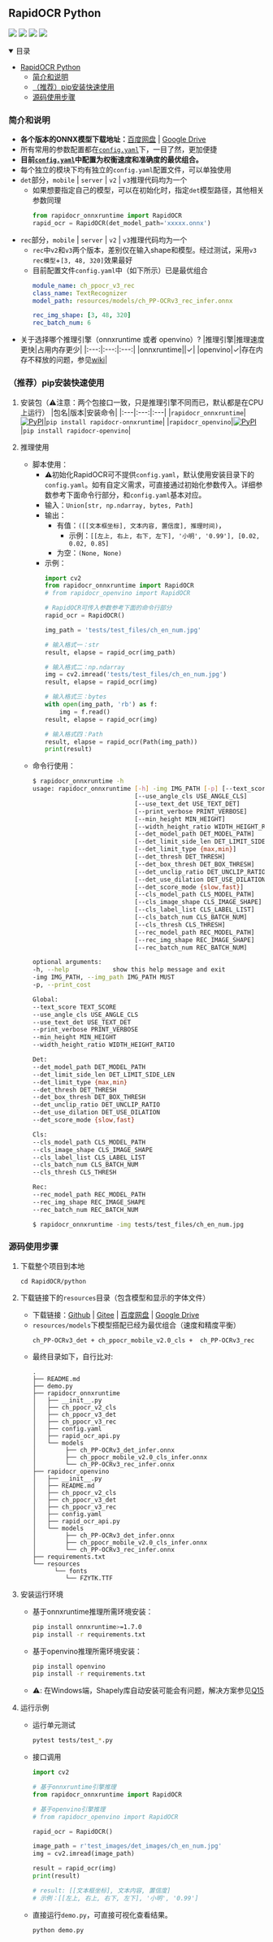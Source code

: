 ## RapidOCR Python
<p>
    <a href=""><img src="https://img.shields.io/badge/Python->=3.6,<3.12-aff.svg"></a>
    <a href=""><img src="https://img.shields.io/badge/OS-Linux%2C%20Win%2C%20Mac-pink.svg"></a>
    <a href="https://pepy.tech/project/rapidocr_onnxruntime"><img src="https://static.pepy.tech/personalized-badge/rapidocr_onnxruntime?period=total&units=abbreviation&left_color=grey&right_color=blue&left_text=Downloads%20Ort"></a>
    <a href="https://pepy.tech/project/rapidocr_openvino"><img src="https://static.pepy.tech/personalized-badge/rapidocr_openvino?period=total&units=abbreviation&left_color=grey&right_color=blue&left_text=Downloads%20Vino"></a>
</p>

<details open>
<summary>目录</summary>

- [RapidOCR Python](#rapidocr-python)
  - [简介和说明](#简介和说明)
  - [（推荐）pip安装快速使用](#推荐pip安装快速使用)
  - [源码使用步骤](#源码使用步骤)
</details>


### 简介和说明
- **各个版本的ONNX模型下载地址：**[百度网盘](https://pan.baidu.com/s/1PTcgXG2zEgQU6A_A3kGJ3Q?pwd=jhai) | [Google Drive](https://drive.google.com/drive/folders/1x_a9KpCo_1blxH1xFOfgKVkw1HYRVywY?usp=sharing)
- 所有常用的参数配置都在[`config.yaml`](https://github.com/RapidAI/RapidOCR/blob/main/python/rapidocr_onnxruntime/config.yaml)下，一目了然，更加便捷
- **目前[`config.yaml`](https://github.com/RapidAI/RapidOCR/blob/main/python/rapidocr_onnxruntime/config.yaml)中配置为权衡速度和准确度的最优组合。**
- 每个独立的模块下均有独立的`config.yaml`配置文件，可以单独使用
- `det`部分，`mobile` | `server` | `v2` | `v3`推理代码均为一个
  - 如果想要指定自己的模型，可以在初始化时，指定`det`模型路径，其他相关参数同理
    ```python
    from rapidocr_onnxruntime import RapidOCR
    rapid_ocr = RapidOCR(det_model_path='xxxxx.onnx')
    ```
- `rec`部分，`mobile` | `server` | `v2` | `v3`推理代码均为一个
  - `rec`中`v2`和`v3`两个版本，差别仅在输入shape和模型。经过测试，采用`v3 rec模型`+`[3, 48, 320]`效果最好
  - 目前配置文件`config.yaml`中（如下所示）已是最优组合
    ```yaml
    module_name: ch_ppocr_v3_rec
    class_name: TextRecognizer
    model_path: resources/models/ch_PP-OCRv3_rec_infer.onnx

    rec_img_shape: [3, 48, 320]
    rec_batch_num: 6
    ```
- 关于选择哪个推理引擎（onnxruntime 或者 openvino）?
    |推理引擎|推理速度更快|占用内存更少|
    |:---:|:---:|:---:|
    |onnxruntime||✓|
    |openvino|✓|存在内存不释放的问题，参见[wiki](https://github.com/RapidAI/RapidOCR/wiki/openvino%E5%85%A5%E9%97%A8)|


### （推荐）pip安装快速使用
1. 安装包（⚠️注意：两个包接口一致，只是推理引擎不同而已，默认都是在CPU上运行）
   |包名|版本|安装命令|
   |:---|:---:|:---|
   |`rapidocr_onnxruntime`|<a href="https://pypi.org/project/rapidocr-onnxruntime/"><img alt="PyPI" src="https://img.shields.io/pypi/v/rapidocr-onnxruntime?style=flat-square"></a>|`pip install rapidocr-onnxruntime`|
   |`rapidocr_openvino`|<a href="https://pypi.org/project/rapidocr-openvino/"><img alt="PyPI" src="https://img.shields.io/pypi/v/rapidocr-openvino?style=flat-square"></a>|`pip install rapidocr-openvino`|

1. 推理使用
    - 脚本使用：
      - ⚠️初始化RapidOCR可不提供`config.yaml`，默认使用安装目录下的`config.yaml`。如有自定义需求，可直接通过初始化参数传入。详细参数参考下面命令行部分，和`config.yaml`基本对应。
      - 输入：`Union[str, np.ndarray, bytes, Path]`
      - 输出：
          - 有值：`([[文本框坐标], 文本内容, 置信度], 推理时间)`，
            - 示例：`[[左上, 右上, 右下, 左下], '小明', '0.99'], [0.02, 0.02, 0.85]`
          - 为空：`(None, None)`
      - 示例：
        ```python
        import cv2
        from rapidocr_onnxruntime import RapidOCR
        # from rapidocr_openvino import RapidOCR

        # RapidOCR可传入参数参考下面的命令行部分
        rapid_ocr = RapidOCR()

        img_path = 'tests/test_files/ch_en_num.jpg'

        # 输入格式一：str
        result, elapse = rapid_ocr(img_path)

        # 输入格式二：np.ndarray
        img = cv2.imread('tests/test_files/ch_en_num.jpg')
        result, elapse = rapid_ocr(img)

        # 输入格式三：bytes
        with open(img_path, 'rb') as f:
            img = f.read()
        result, elapse = rapid_ocr(img)

        # 输入格式四：Path
        result, elapse = rapid_ocr(Path(img_path))
        print(result)
        ```
    - 命令行使用：
        ```bash
        $ rapidocr_onnxruntime -h
        usage: rapidocr_onnxruntime [-h] -img IMG_PATH [-p] [--text_score TEXT_SCORE]
                                    [--use_angle_cls USE_ANGLE_CLS]
                                    [--use_text_det USE_TEXT_DET]
                                    [--print_verbose PRINT_VERBOSE]
                                    [--min_height MIN_HEIGHT]
                                    [--width_height_ratio WIDTH_HEIGHT_RATIO]
                                    [--det_model_path DET_MODEL_PATH]
                                    [--det_limit_side_len DET_LIMIT_SIDE_LEN]
                                    [--det_limit_type {max,min}]
                                    [--det_thresh DET_THRESH]
                                    [--det_box_thresh DET_BOX_THRESH]
                                    [--det_unclip_ratio DET_UNCLIP_RATIO]
                                    [--det_use_dilation DET_USE_DILATION]
                                    [--det_score_mode {slow,fast}]
                                    [--cls_model_path CLS_MODEL_PATH]
                                    [--cls_image_shape CLS_IMAGE_SHAPE]
                                    [--cls_label_list CLS_LABEL_LIST]
                                    [--cls_batch_num CLS_BATCH_NUM]
                                    [--cls_thresh CLS_THRESH]
                                    [--rec_model_path REC_MODEL_PATH]
                                    [--rec_img_shape REC_IMAGE_SHAPE]
                                    [--rec_batch_num REC_BATCH_NUM]

        optional arguments:
        -h, --help            show this help message and exit
        -img IMG_PATH, --img_path IMG_PATH MUST
        -p, --print_cost

        Global:
        --text_score TEXT_SCORE
        --use_angle_cls USE_ANGLE_CLS
        --use_text_det USE_TEXT_DET
        --print_verbose PRINT_VERBOSE
        --min_height MIN_HEIGHT
        --width_height_ratio WIDTH_HEIGHT_RATIO

        Det:
        --det_model_path DET_MODEL_PATH
        --det_limit_side_len DET_LIMIT_SIDE_LEN
        --det_limit_type {max,min}
        --det_thresh DET_THRESH
        --det_box_thresh DET_BOX_THRESH
        --det_unclip_ratio DET_UNCLIP_RATIO
        --det_use_dilation DET_USE_DILATION
        --det_score_mode {slow,fast}

        Cls:
        --cls_model_path CLS_MODEL_PATH
        --cls_image_shape CLS_IMAGE_SHAPE
        --cls_label_list CLS_LABEL_LIST
        --cls_batch_num CLS_BATCH_NUM
        --cls_thresh CLS_THRESH

        Rec:
        --rec_model_path REC_MODEL_PATH
        --rec_img_shape REC_IMAGE_SHAPE
        --rec_batch_num REC_BATCH_NUM

        $ rapidocr_onnxruntime -img tests/test_files/ch_en_num.jpg
        ```

### 源码使用步骤
1. 下载整个项目到本地
   ```shell
   cd RapidOCR/python
   ```

2. 下载链接下的`resources`目录（包含模型和显示的字体文件）
   - 下载链接：[Github](https://github.com/RapidAI/RapidOCR/releases/download/v1.1.0/resources.zip) | [Gitee](https://gitee.com/RapidAI/RapidOCR/releases/download/v1.1.0/resources.zip) | [百度网盘](https://pan.baidu.com/s/1PTcgXG2zEgQU6A_A3kGJ3Q?pwd=jhai) | [Google Drive](https://drive.google.com/drive/folders/1x_a9KpCo_1blxH1xFOfgKVkw1HYRVywY?usp=sharing)
   - `resources/models`下模型搭配已经为最优组合（速度和精度平衡）
        ```text
        ch_PP-OCRv3_det + ch_ppocr_mobile_v2.0_cls +  ch_PP-OCRv3_rec
        ```
   - 最终目录如下，自行比对:
        ```text
        .
        ├── README.md
        ├── demo.py
        ├── rapidocr_onnxruntime
        │   ├── __init__.py
        │   ├── ch_ppocr_v2_cls
        │   ├── ch_ppocr_v3_det
        │   ├── ch_ppocr_v3_rec
        │   ├── config.yaml
        │   ├── rapid_ocr_api.py
        │   └── models
        │        ├── ch_PP-OCRv3_det_infer.onnx
        │        ├── ch_ppocr_mobile_v2.0_cls_infer.onnx
        │        └── ch_PP-OCRv3_rec_infer.onnx
        ├── rapidocr_openvino
        │   ├── __init__.py
        │   ├── README.md
        │   ├── ch_ppocr_v2_cls
        │   ├── ch_ppocr_v3_det
        │   ├── ch_ppocr_v3_rec
        │   ├── config.yaml
        │   ├── rapid_ocr_api.py
        │   └── models
        │        ├── ch_PP-OCRv3_det_infer.onnx
        │        ├── ch_ppocr_mobile_v2.0_cls_infer.onnx
        │        └── ch_PP-OCRv3_rec_infer.onnx
        ├── requirements.txt
        └── resources
              └── fonts
                 └── FZYTK.TTF
        ```

3. 安装运行环境
   - 基于onnxruntime推理所需环境安装：
        ```bash
        pip install onnxruntime>=1.7.0
        pip install -r requirements.txt
        ```
   - 基于openvino推理所需环境安装：
        ```bash
        pip install openvino
        pip install -r requirements.txt
        ```
   - ⚠️: 在Windows端，Shapely库自动安装可能会有问题，解决方案参见[Q15](https://github.com/RapidAI/RapidOCR/blob/main/docs/FAQ.md#q-windows系统下装完环境之后运行示例程序之后报错oserror-winerror-126-找不到指定的模組)

4. 运行示例
    - 运行单元测试
        ```bash
        pytest tests/test_*.py
        ```
    - 接口调用
        ```python
        import cv2

        # 基于onnxruntime引擎推理
        from rapidocr_onnxruntime import RapidOCR

        # 基于openvino引擎推理
        # from rapidocr_openvino import RapidOCR

        rapid_ocr = RapidOCR()

        image_path = r'test_images/det_images/ch_en_num.jpg'
        img = cv2.imread(image_path)

        result = rapid_ocr(img)
        print(result)

        # result: [[文本框坐标], 文本内容, 置信度]
        # 示例：[[左上, 右上, 右下, 左下], '小明', '0.99']
        ```
    - 直接运行`demo.py`，可直接可视化查看结果。
        ```bash
        python demo.py
        ```
